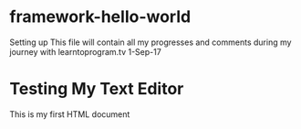 # framework-hello-world
Setting up
This file will contain all my progresses and comments during my journey with learntoprogram.tv
1-Sep-17

<!DOCTYPE html>
<html>

<head>
    <title>First HTML</title>
</head>

<body>
    <h1>Testing My Text Editor</h1>
    <p>This is my first HTML document</p>
</body>

</html>


